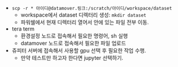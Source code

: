 - `scp -r * 아이디@datamover.링크:/scratch/아이디/workspace/dataset`
    - workspace에서 dataset 디렉터리 생성: `mkdir dataset`
    - 파워쉘에서 현재 디렉터리 열어서 안에 있는 파일 전부 이동.
- tera term
    - 환경설정 노드로 접속해서 필요한 명령어, sh 실행
    - datamover 노드로 접속해서 필요한 파일 업로드
- 쥬피터 서버에 접속해서 사용할 gpu 선택 후 필요한 작업 수행.
    - 만약 테스트만 하고자 한다면 jupyter 선택하기.